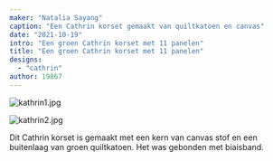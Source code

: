 ```yaml
---
maker: "Natalia Sayang"
caption: "Een Cathrin korset gemaakt van quiltkatoen en canvas"
date: "2021-10-19"
intro: "Een groen Cathrin korset met 11 panelen"
title: "Een groen Cathrin korset met 11 panelen"
designs:
  - "cathrin"
author: 19867
---
```


![kathrin1.jpg](https://posts.freesewing.org/uploads/cathrin1_4e664dbf4c.jpg)

![kathrin2.jpg](https://posts.freesewing.org/uploads/cathrin2_6b62d8527c.jpg)

Dit Cathrin korset is gemaakt met een kern van canvas stof en een buitenlaag van groen quiltkatoen. Het was gebonden met biaisband.
